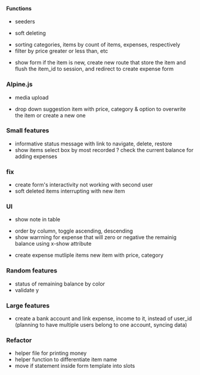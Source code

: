 #### Functions
- seeders
+ soft deleting
- sorting categories, items by count of items, expenses, respectively
- filter by price greater or less than, etc
+ show form if the item is new, create new route that store the item and flush the item_id to session, and redirect to create expense form

### Alpine.js
- media upload
+ drop down suggestion item with price, category & option to overwrite the item or create a new one


### Small features
+ informative status message with link to navigate, delete, restore
+ show items select box by most recorded
? check the current balance for adding expenses

### fix
<!-- - expense of a deleted item, Attempt to read property "name" on null -->
- create form's interactivity not working with second user
- soft deleted items interrupting with new item


### UI
- show note in table
+ order by column, toggle ascending, descending
+ show warrning for expense that will zero or negative the remainig balance
    using x-show attribute
- create expense mutliple items
    new item with price, category

### Random features
- status of remaining balance by color
- validate y

### Large features
- create a bank account and link expense, income to it, instead of user_id
    (planning to have multiple users belong to one account, syncing data)

### Refactor
- helper file for printing money
- helper function to differentiate item name
- move if statement inside form template into slots